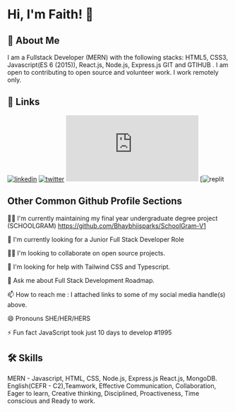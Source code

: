 
# Hi, I'm Faith! 👋


## 🚀 About Me
I am a Fullstack Developer (MERN) with the following stacks:
            HTML5, CSS3, Javascript(ES 6 (2015)), React.js,
            Node.js, Express.js GIT and GTIHUB . I am open to
            contributing to open source and volunteer work.
            I work remotely only.


## 🔗 Links

[![linkedin](https://www.linkedin.com/in/osagioduwa-faith-541a691ab)](https://www.linkedin.com/)
[![twitter](https://twitter.com/Bhaybhiisparks)](https://twitter.com/)
[![facebook](https://www.facebook.com/profile.php?id=100006879672861)](https://katherineoelsner.com/)
[![replit]((https://replit.com/@OsagioduwaFaith))


## Other Common Github Profile Sections
👩‍💻 I'm currently maintaining my final year undergraduate degree project (SCHOOLGRAM)
https://github.com/Bhaybhiisparks/SchoolGram-V1



🧠 I'm currently looking for a Junior Full Stack Developer Role

👯‍♀️ I'm looking to collaborate on open source projects.

🤔 I'm looking for help with Tailwind CSS and Typescript.

💬 Ask me about Full Stack Development Roadmap.

📫 How to reach me : I attached links to some of my social media handle(s) above.

😄 Pronouns SHE/HER/HERS

⚡️ Fun fact JavaScript took just 10 days to develop #1995


## 🛠 Skills
MERN - Javascript, HTML, CSS, Node.js, Express.js React.js, MongoDB.
English(CEFR - C2),Teamwork, Effective Communication, Collaboration, Eager to learn, 
Creative thinking, Disciplined, Proactiveness, Time conscious and Ready to work.

